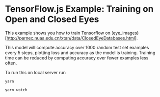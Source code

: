 # TensorFlow.js Example: Training on Open and Closed Eyes

This example shows you how to train Tensorflow on (eye_images)[http://parnec.nuaa.edu.cn/xtan/data/ClosedEyeDatabases.html].

This model will compute accuracy over 1000 random test set examples every 5
steps, plotting loss and accuracy as the model is training. Training time can
be reduced by computing accuracy over fewer examples less often.

To run this on local server run 

`yarn`

`yarn watch`
